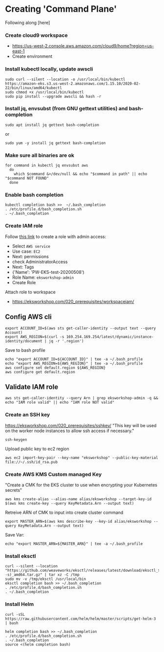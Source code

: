 # Creating 'Command Plane'

Following along [here]

### Create cloud9 workspace
  - https://us-west-2.console.aws.amazon.com/cloud9/home?region=us-east-1
  - Create environment 

### Install kubectl locally, update awscli
```
sudo curl --silent --location -o /usr/local/bin/kubectl https://amazon-eks.s3.us-west-2.amazonaws.com/1.15.10/2020-02-22/bin/linux/amd64/kubectl
sudo chmod +x /usr/local/bin/kubectl
sudo pip install --upgrade awscli && hash -r
```

### Install jq, envsubst (from GNU gettext utilities) and bash-completion
```
sudo apt install jq gettext bash-completion
```
or
```
sudo yum -y install jq gettext bash-completion
```

### Make sure all binaries are ok
```
for command in kubectl jq envsubst aws
  do
    which $command &>/dev/null && echo "$command in path" || echo "$command NOT FOUND"
  done
```

### Enable bash completion
```
kubectl completion bash >>  ~/.bash_completion
. /etc/profile.d/bash_completion.sh
. ~/.bash_completion
```
    
### Create IAM role
Follow [this link](https://console.aws.amazon.com/iam/home#/roles$new?step=review&commonUseCase=EC2%2BEC2&selectedUseCase=EC2&policies=arn:aws:iam::aws:policy%2FAdministratorAccess) to create a role with admin access:
  - Select `AWS service`
  - Use case: `EC2`
  - Next: permissions
  - check AdministratorAccess
  - Next: Tags
  - {'Name': 'PW-EKS-test-20200508')
  - Role Name: `eksworkshop-admin`
  - Create Role

Attach role to workspace
  - https://eksworkshop.com/020_prerequisites/workspaceiam/

## Config AWS cli
```
export ACCOUNT_ID=$(aws sts get-caller-identity --output text --query Account)
export AWS_REGION=$(curl -s 169.254.169.254/latest/dynamic/instance-identity/document | jq -r '.region')
```

Save to bash profile
```
echo "export ACCOUNT_ID=${ACCOUNT_ID}" | tee -a ~/.bash_profile
echo "export AWS_REGION=${AWS_REGION}" | tee -a ~/.bash_profile
aws configure set default.region ${AWS_REGION}
aws configure get default.region
```

## Validate IAM role
```
aws sts get-caller-identity --query Arn | grep eksworkshop-admin -q && echo "IAM role valid" || echo "IAM role NOT valid"
```


### Create an SSH key 

https://eksworkshop.com/020_prerequisites/sshkey/
"This key will be used on the worker node instances to allow ssh access if necessary."

```
ssh-keygen
```

Upload public key to ec2 region
```
aws ec2 import-key-pair --key-name "eksworkshop" --public-key-material file://~/.ssh/id_rsa.pub
```

### Create AWS KMS Custom managed Key
"Create a CMK for the EKS cluster to use when encrypting your Kubernetes secrets"
```
aws kms create-alias --alias-name alias/eksworkshop --target-key-id $(aws kms create-key --query KeyMetadata.Arn --output text)
```

Retreive ARN of CMK to input into create cluster command
```
export MASTER_ARN=$(aws kms describe-key --key-id alias/eksworkshop --query KeyMetadata.Arn --output text)
```

Save Var:
```
echo "export MASTER_ARN=${MASTER_ARN}" | tee -a ~/.bash_profile
```

### Install eksctl
```
curl --silent --location "https://github.com/weaveworks/eksctl/releases/latest/download/eksctl_$(uname -s)_amd64.tar.gz" | tar xz -C /tmp
sudo mv -v /tmp/eksctl /usr/local/bin
eksctl completion bash >> ~/.bash_completion
. /etc/profile.d/bash_completion.sh
. ~/.bash_completion
```

### Install Helm
```
curl -sSL https://raw.githubusercontent.com/helm/helm/master/scripts/get-helm-3 | bash
```

```
helm completion bash >> ~/.bash_completion
. /etc/profile.d/bash_completion.sh
. ~/.bash_completion
source <(helm completion bash)
```
